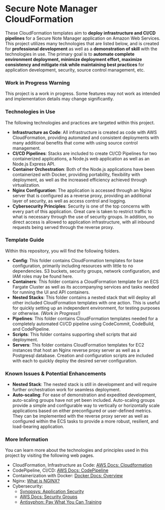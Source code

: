 # Secure Note Manager CloudFormation

These CloudFormation templates aim to **deploy infrastructure and CI/CD pipelines** for a Secure Note Manager application on Amazon Web Services. This project utilizes many technologies that are listed below, and is created for **professional development** as well as a **demonstration of skill** with the technologies in use. The primary goal is to **automate complete environment deployment, minimize deployment effort, maximize consistency and mitigate risk while maintaining best practices** for application development, security, source control management, etc.

### Work in Progress Warning

This project is a work in progress. Some features may not work as intended and implementation details may change significantly.

### Technologies in Use

The following technologies and practices are targeted within this project.

* **Infrastructure as Code**: All infrastructure is created as code with AWS CloudFormation, providing automated and consistent deployments with many additional benefits that come with using source control management.
* **CI/CD Pipelines**: Stacks are included to create CI/CD Pipelines for two containerized applications, a Node.js web application as well as an Node.js Express API.
* **Container Orchestration**: Both of the Node.js applications have been containerized with Docker, providing portability, flexibility with deployment, as well as the increased efficiency achieved through virtualization.
* **Nginx Configuration**: The application is accessed through an Nginx server that is configured as a reverse proxy, providing an additional layer of security, as well as access control and logging.
* **Cybersecurity Principles**: Security is one of the top concerns with every part of this application. Great care is taken to restrict traffic to what is necessary through the use of security groups. In addition, no direct access is allowed to application infrastructure, with all inbound requests being served through the reverse proxy.

### Template Guide

Within this repository, you will find the following folders.

* **Config**: This folder contains CloudFormation templates for base configuration, primarily including resources with little to no dependencies. S3 buckets, security groups, network configuration, and IAM roles may be found here.
* **Containers**: This folder contains a CloudFormation template for an ECS Fargate Cluster as well as its accompanying services and tasks needed for running the UI and API containers.
* **Nested Stacks**: This folder contains a nested stack that will deploy all other included CloudFormation templates with one action. This is useful for quickly setting up an independent environment, for testing purposes or otherwise. *(Work in Progress!)*
* **Pipelines**: This folder contains CloudFormation templates needed for a completely automated CI/CD pipeline using CodeCommit, CodeBuild, and CodePipeline.
* **Scripts**: This folder contains supporting shell scripts that aid deployment.
* **Servers**: This folder contains CloudFormation templates for EC2 instances that host an Nginx reverse proxy server as well as a Postgresql database. Creation and configuration scripts are included with each to quickly deploy the desired server configuration.

### Known Issues & Potential Enhancements

* **Nested Stack**: The nested stack is still in development and will require further orchestration work for seamless deployment.
* **Auto-scaling**: For ease of demonstration and expedited development, auto-scaling groups have not yet been included. Auto-scaling groups provide a simple and configurable way to vertically or horizontally scale applications based on either preconfigured or user-defined metrics. They can be implemented with the reverse proxy server as well as configured within the ECS tasks to provide a more robust, resilient, and load-bearing application.

### More Information

You can learn more about the technologies and principles used in this project by visiting the following web pages.

* CloudFormation, Infrastructure as Code: [AWS Docs: Cloudformation](https://docs.aws.amazon.com/AWSCloudFormation/latest/UserGuide/Welcome.html)
* CodePipeline, CI/CD: [AWS Docs: CodePipeline](https://docs.aws.amazon.com/codepipeline/latest/userguide/welcome.html)
* Containerization with Docker: [Docker Docs: Overview](https://docs.docker.com/get-started/overview/)
* Nginx: [What is NGINX?](https://www.nginx.com/resources/glossary/nginx/)
* Cybersecurity:
  * [Synopsys: Application Security](https://www.synopsys.com/glossary/what-is-application-security.html)
  * [AWS Docs: Security Groups](https://docs.aws.amazon.com/vpc/latest/userguide/vpc-security-groups.html)
  * [Antisyphon: Pay What You Can Training](https://www.antisyphontraining.com/pay-what-you-can/)
